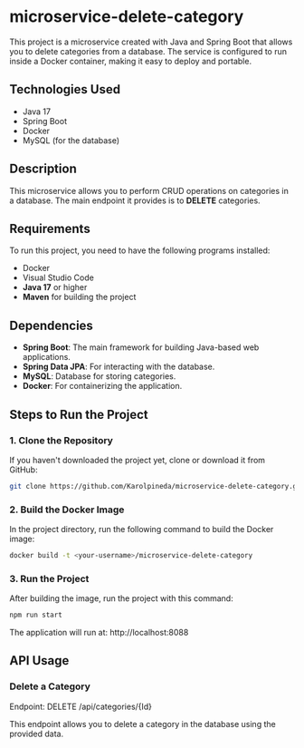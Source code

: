 # microservice-delete-category

This project is a microservice created with Java and Spring Boot that allows you to delete categories from a database. The service is configured to run inside a Docker container, making it easy to deploy and portable.

## Technologies Used
- Java 17
- Spring Boot
- Docker
- MySQL (for the database)

## Description

This microservice allows you to perform CRUD operations on categories in a database. The main endpoint it provides is to **DELETE** categories.

## Requirements

To run this project, you need to have the following programs installed:

- Docker
- Visual Studio Code
- **Java 17** or higher
- **Maven** for building the project

## Dependencies

- **Spring Boot**: The main framework for building Java-based web applications.
- **Spring Data JPA**: For interacting with the database.
- **MySQL**: Database for storing categories.
- **Docker**: For containerizing the application.

## Steps to Run the Project

### 1. Clone the Repository

If you haven't downloaded the project yet, clone or download it from GitHub:

```bash
git clone https://github.com/Karolpineda/microservice-delete-category.git
```
### 2. Build the Docker Image
In the project directory, run the following command to build the Docker image:
```bash
docker build -t <your-username>/microservice-delete-category

```

### 3. Run the Project
After building the image, run the project with this command:
```bash
npm run start
```
The application will run at: http://localhost:8088

## API Usage
### Delete a Category
Endpoint: DELETE /api/categories/{Id}

This endpoint allows you to delete a category in the database using the provided data.
